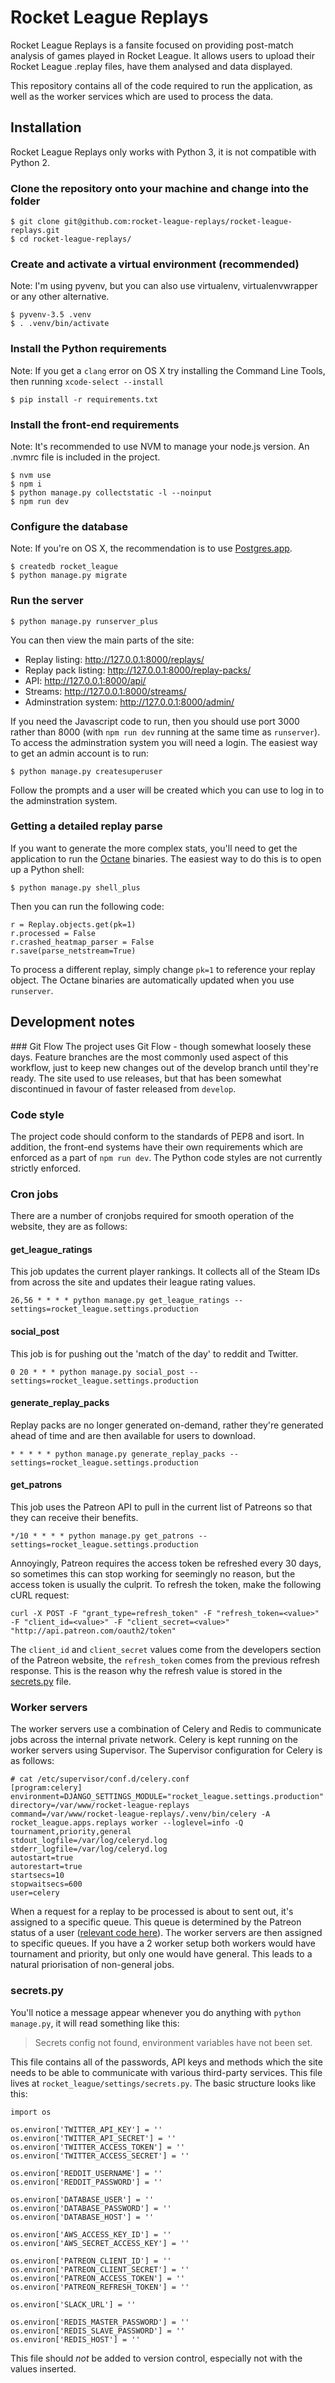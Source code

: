 # Rocket League Replays

Rocket League Replays is a fansite focused on providing post-match analysis of games played in Rocket League.  It allows users to upload their Rocket League .replay files, have them analysed and data displayed.

This repository contains all of the code required to run the application, as well as the worker services which are used to process the data.

## Installation

Rocket League Replays only works with Python 3, it is not compatible with Python 2.

### Clone the repository onto your machine and change into the folder

```
$ git clone git@github.com:rocket-league-replays/rocket-league-replays.git
$ cd rocket-league-replays/
```

### Create and activate a virtual environment (recommended)

Note: I'm using pyvenv, but you can also use virtualenv, virtualenvwrapper or any other alternative.

```
$ pyvenv-3.5 .venv
$ . .venv/bin/activate
```

### Install the Python requirements

Note: If you get a `clang` error on OS X try installing the Command Line Tools, then running `xcode-select --install`

```
$ pip install -r requirements.txt
```

### Install the front-end requirements

Note: It's recommended to use NVM to manage your node.js version. An .nvmrc file is included in the project.

```
$ nvm use
$ npm i
$ python manage.py collectstatic -l --noinput
$ npm run dev
```

### Configure the database

Note: If you're on OS X, the recommendation is to use [Postgres.app](http://postgresapp.com/).

```
$ createdb rocket_league
$ python manage.py migrate
```

### Run the server

```
$ python manage.py runserver_plus
```

You can then view the main parts of the site:

* Replay listing: http://127.0.0.1:8000/replays/
* Replay pack listing: http://127.0.0.1:8000/replay-packs/
* API: http://127.0.0.1:8000/api/
* Streams: http://127.0.0.1:8000/streams/
* Adminstration system: http://127.0.0.1:8000/admin/

If you need the Javascript code to run, then you should use port 3000 rather than 8000 (with `npm run dev` running at the same time as `runserver`).  To access the adminstration system you will need a login.  The easiest way to get an admin account is to run:

```
$ python manage.py createsuperuser
```

Follow the prompts and a user will be created which you can use to log in to the adminstration system.

### Getting a detailed replay parse

If you want to generate the more complex stats, you'll need to get the application to run the [Octane](https://github.com/tfausak/octane/) binaries. The easiest way to do this is to open up a Python shell:

```
$ python manage.py shell_plus
```

Then you can run the following code:

```
r = Replay.objects.get(pk=1)
r.processed = False
r.crashed_heatmap_parser = False
r.save(parse_netstream=True)
```

To process a different replay, simply change `pk=1` to reference your replay object.  The Octane binaries are automatically updated when you use `runserver`.

## Development notes

### Git Flow
The project uses Git Flow - though somewhat loosely these days.  Feature branches are the most commonly used aspect of this workflow, just to keep new changes out of the develop branch until they're ready.  The site used to use releases, but that has been somewhat discontinued in favour of faster released from `develop`.

### Code style

The project code should conform to the standards of PEP8 and isort. In addition, the front-end systems have their own requirements which are enforced as a part of `npm run dev`.  The Python code styles are not currently strictly enforced.


### Cron jobs

There are a number of cronjobs required for smooth operation of the website, they are as follows:


#### get_league_ratings

This job updates the current player rankings.  It collects all of the Steam IDs from across the site and updates their league rating values.

```
26,56 * * * * python manage.py get_league_ratings --settings=rocket_league.settings.production
```

#### social_post

This job is for pushing out the 'match of the day' to reddit and Twitter.

```
0 20 * * * python manage.py social_post --settings=rocket_league.settings.production
```

#### generate_replay_packs

Replay packs are no longer generated on-demand, rather they're generated ahead of time and are then available for users to download.

```
* * * * * python manage.py generate_replay_packs --settings=rocket_league.settings.production
```

#### get_patrons

This job uses the Patreon API to pull in the current list of Patreons so that they can receive their benefits.  

```
*/10 * * * * python manage.py get_patrons --settings=rocket_league.settings.production
```

Annoyingly, Patreon requires the access token be refreshed every 30 days, so sometimes this can stop working for seemingly no reason, but the access token is usually the culprit.  To refresh the token, make the following cURL request:

```
curl -X POST -F "grant_type=refresh_token" -F "refresh_token=<value>" -F "client_id=<value>" -F "client_secret=<value>" "http://api.patreon.com/oauth2/token"
```

The `client_id` and `client_secret` values come from the developers section of the Patreon website, the `refresh_token` comes from the previous refresh response.  This is the reason why the refresh value is stored in the [secrets.py](#secretspy) file. 


### Worker servers

The worker servers use a combination of Celery and Redis to communicate jobs across the internal private network.  Celery is kept running on the worker servers using Supervisor. The Supervisor configuration for Celery is as follows:

```
# cat /etc/supervisor/conf.d/celery.conf
[program:celery]
environment=DJANGO_SETTINGS_MODULE="rocket_league.settings.production"
directory=/var/www/rocket-league-replays
command=/var/www/rocket-league-replays/.venv/bin/celery -A rocket_league.apps.replays worker --loglevel=info -Q tournament,priority,general
stdout_logfile=/var/log/celeryd.log
stderr_logfile=/var/log/celeryd.log
autostart=true
autorestart=true
startsecs=10
stopwaitsecs=600
user=celery
```

When a request for a replay to be processed is about to sent out, it's assigned to a specific queue. This queue is determined by the Patreon status of a user ([relevant code here](https://github.com/rocket-league-replays/rocket-league-replays/blob/4ec54da45ef01d28664354ccaa93ef23cfd0ac50/rocket_league/apps/replays/models.py#L510-L520)).  The worker servers are then assigned to specific queues.  If you have a 2 worker setup both workers would have tournament and priority, but only one would have general. This leads to a natural priorisation of non-general jobs.

### secrets.py

You'll notice a message appear whenever you do anything with `python manage.py`, it will read something like this:

> Secrets config not found, environment variables have not been set.

This file contains all of the passwords, API keys and methods which the site needs to be able to communicate with various third-party services. This file lives at `rocket_league/settings/secrets.py`.  The basic structure looks like this:

```
import os

os.environ['TWITTER_API_KEY'] = ''
os.environ['TWITTER_API_SECRET'] = ''
os.environ['TWITTER_ACCESS_TOKEN'] = ''
os.environ['TWITTER_ACCESS_SECRET'] = ''

os.environ['REDDIT_USERNAME'] = ''
os.environ['REDDIT_PASSWORD'] = ''

os.environ['DATABASE_USER'] = ''
os.environ['DATABASE_PASSWORD'] = ''
os.environ['DATABASE_HOST'] = ''

os.environ['AWS_ACCESS_KEY_ID'] = ''
os.environ['AWS_SECRET_ACCESS_KEY'] = ''

os.environ['PATREON_CLIENT_ID'] = ''
os.environ['PATREON_CLIENT_SECRET'] = ''
os.environ['PATREON_ACCESS_TOKEN'] = ''
os.environ['PATREON_REFRESH_TOKEN'] = ''

os.environ['SLACK_URL'] = ''

os.environ['REDIS_MASTER_PASSWORD'] = ''
os.environ['REDIS_SLAVE_PASSWORD'] = ''
os.environ['REDIS_HOST'] = ''
```

This file should _not_ be added to version control, especially not with the values inserted.
